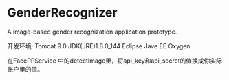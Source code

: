 # GenderRecognizer
A image-based gender recognization application prototype.

开发环境:
Tomcat 9.0
JDK(JRE)1.8.0_144
Eclipse Jave EE Oxygen


在FacePPService 中的detectImage里，将api_key和api_secret的值换成你实际账户里的值。
